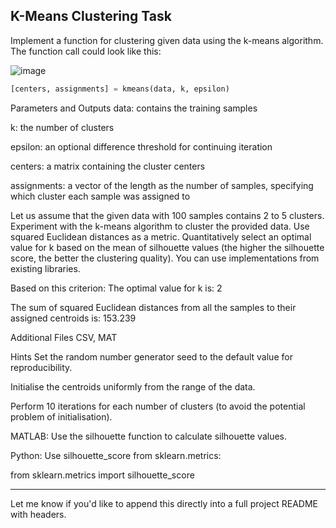 ## K-Means Clustering Task

Implement a function for clustering given data using the k-means algorithm.  
The function call could look like this:

![image](https://github.com/user-attachments/assets/e0b4e1c4-0c71-458f-993d-72a834f25a82)

```python
[centers, assignments] = kmeans(data, k, epsilon)
```
Parameters and Outputs
data: contains the training samples

k: the number of clusters

epsilon: an optional difference threshold for continuing iteration

centers: a matrix containing the cluster centers

assignments: a vector of the length as the number of samples, specifying which cluster each sample was assigned to

Let us assume that the given data with 100 samples contains 2 to 5 clusters.
Experiment with the k-means algorithm to cluster the provided data.
Use squared Euclidean distances as a metric. Quantitatively select an optimal value for k based on the mean of silhouette values
(the higher the silhouette score, the better the clustering quality).
You can use implementations from existing libraries.

Based on this criterion:
The optimal value for k is: 2

The sum of squared Euclidean distances from all the samples to their assigned centroids is: 153.239

Additional Files
CSV, MAT

Hints
Set the random number generator seed to the default value for reproducibility.

Initialise the centroids uniformly from the range of the data.

Perform 10 iterations for each number of clusters (to avoid the potential problem of initialisation).

MATLAB: Use the silhouette function to calculate silhouette values.

Python: Use silhouette_score from sklearn.metrics:

from sklearn.metrics import silhouette_score


---

Let me know if you'd like to append this directly into a full project README with headers.

